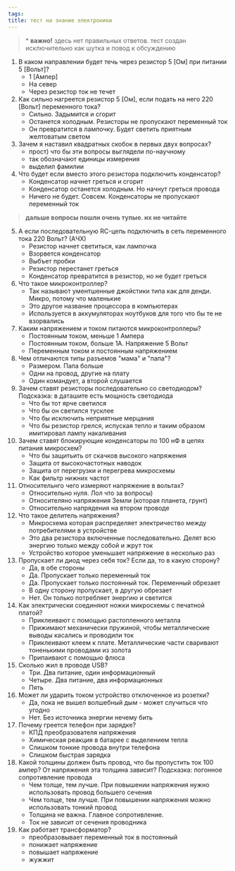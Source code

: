 ```yaml
---
tags: 
title: тест на знание электроники
---
```


> \* **важно!** здесь нет правильных ответов. тест создан исключительно как шутка и повод к обсуждению

1. В каком направлении будет течь через резистор 5 [Ом] при питании 5 [Вольт]?
    - 1 [Ампер]
    - На север
    - Через резистор ток не течет
2. Как сильно нагреется резистор 5 [Ом], если подать на него 220 [Вольт] переменного тока?
    - Сильно. Задымится и сгорит
    - Останется холодным. Резисторы не пропускают переменный ток
    - Он превратится в лампочку. Будет светить приятным желтоватым светом
3. Зачем я наставил квадратных скобок в первых двух вопросах?
    - прост) что бы эти вопросы выглядели по-научному
	- так обозначают единицы измерения
    - выделил фамилии
4. Что будет если вместо этого резистора подключить конденсатор?
    - Конденсатор начнет греться и сгорит
    - Конденсатор останется холодным. Но начнут греться провода
	- Ничего не будет. Совсем. Конденсаторы не пропускают переменный ток
	
	
> **дальше вопросы пошли очень тупые. их не читайте**
	
5. А если последовательную RC-цепь подключить в сеть переменного тока 220 Вольт? (АЧХ)
    - Резистор начнет светиться, как лампочка
    - Взорвется конденсатор
    - Выбъет пробки
    - Резистор перестанет греться
    - Конденсатор превратится в резистор, но не будет греться
6. Что такое микроконтроллер?
    - Так называют ументшенные джойстики типа как для денди. Микро, потому что маленькие
    - Это другое название процессора в компьютерах
    - Используется в аккумуляторах ноутбуков для того что бы те не взорвались
7. Каким напряжением и током питаются микроконтроллеры?
    - Постоянным током, меньше 1 Ампера
    - Постоянным током, больше 1А. Напряжение 5 Вольт
    - Переменным током и постоянным напряжением
8. Чем отличаются типы разъемов "мама" и "папа"?
    - Размером. Папа больше
    - Одни на провод, другие на плату
    - Один командует, а второй слушается
9. Зачем ставят резисторы последовательно со светодиодом? Подсказка: в даташите есть мощность светодиода
    - Что бы тот ярче светился
    - Что бы он светился тусклее
    - Что бы исключить неприятные мерцания 
    - Что бы резистор грелся, испуская тепло и таким образом имитировал лампу накаливания
10. Зачем ставят блокирующие конденсаторы по 100 нФ в цепях питания микросхем?
    - Что бы защитьить от скачков высокого напряжения
    - Защита от высокочастотных наводок
    - Защита от перегрузки и перегрева микросхемы
    - Как фильтр нижних частот
11. Относительнго чего измеряют напряжение в вольтах?
    - Относительно нуля. Лол что за вопросы)
    - Относителяно напряжения Земли (которая планета, грунт)
    - Относительно напрядения на втором проводе
12. Что такое делитель напряжения?
    - Микросхема которая распределяет электричество между потребителями в устройстве
    - Это два резистора включенные последовательно. Делят всю энергию только между собой и жрут ток
    - Устройство которое уменьшает напряжение в несколько раз
13. Пропускает ли диод через себя ток? Если да, то в какую сторону?
    - Да, в обе стороны
    - Да. Пропускает только переменный ток
    - Да. Пропускает только постоянный ток. Переменный обрезает
    - В одну сторону пропускает, в другую обрезает
    - Нет. Он только потребляет энергию и светится
14. Как электрически соединяют ножки микросхемы с печатной платой?
    - Приклеивают с помощью растопленного металла
    - Прижимают механически пружиной, чтобы металлические выводы касались и проводили ток
    - Приклеивают клеем к плате. Металлические части сваривают тоненькими проводами из золота
    - Припаивают с помощью флюса
15. Сколько жил в проводе USB?
    - Три. Два питание, один информационный
    - Четыре. Два питание, два информационных
    - Пять
16. Может ли ударить током устройство отключенное из розетки?
    - Да, пока не вышел волшебный дым - может случиться что угодно
    - Нет. Без источника энергии нечему бить
17. Почему греется телефон при зарядке?
    - КПД преобразователя напряжения
    - Химическая реакция в батарее с выделением тепла
    - Слишком тонкие провода внутри телефона
    - Слишком быстрая зарядка
18. Какой толщины должен быть провод, что бы пропустить ток 100 ампер? От напряжения эта толщина зависит? Подсказка: погонное сопротивление провода
    - Чем толще, тем лучше. При повышении напряжения нужно использовать провод большего сечения
    - Чем толще, тем лучше. При повышении напряжения можно использовать тонкий провод
    - Толщина не важна. Главное сопротивление.
    - Ток не зависит от сечения проводника
19. Как работает трансформатор?
    - преобразовывает переменный ток в постоянный
    - понижает напряжение
    - повышает напряжение
    - жужжит
